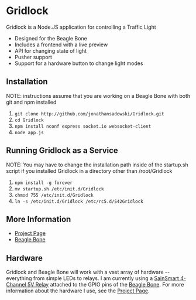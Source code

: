 Gridlock
=========

Gridlock is a Node.JS application for controlling a Traffic Light

  - Designed for the Beagle Bone
  - Includes a frontend with a live preview
  - API for changing state of light
  - Pusher support
  - Support for a hardware button to change light modes

Installation
--------------

NOTE: instructions assume that you are working on a Beagle Bone with both git and npm installed

1. `git clone http://github.com/jonathansadowski/Gridlock.git`
2. `cd Gridlock`
3. `npm install nconf express socket.io websocket-client`
4. `node app.js`

Running Gridlock as a Service
--------------

NOTE: You may have to change the installation path inside of the startup.sh script if you installed Gridlock in a directory other than /root/Gridlock

1. `npm install -g forever`
2. `mv startup.sh /etc/init.d/Gridlock`
3. `chmod 755 /etc/init.d/Gridlock`
4. `ln -s /etc/init.d/Gridlock /etc/rc5.d/S42Gridlock`


More Information
--------------
  - [Project Page]
  - [Beagle Bone]

Hardware
--------------
Gridlock and Beagle Bone will work with a vast array of hardware -- everything from simple LEDs to relays.  I am currently using a [SainSmart 4-Channel 5V Relay] attached to the GPIO pins of the [Beagle Bone].  For more information about the hardware I use, see the [Project Page].

  [Project Page]: http://jonathansadowski.com/projects/Gridlock
  [Beagle Bone]: http://beagleboard.org/bone
  [SainSmart 4-Channel 5V Relay]: http://amzn.to/5VRelay
  


